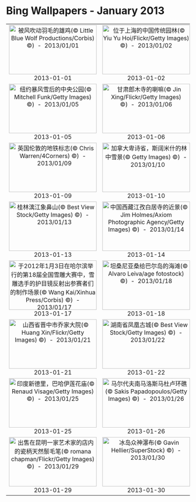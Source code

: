 # Bing Wallpapers - January 2013

| | | | |
|:-------------------------:|:-------------------------:|:-------------------------:|:-------------------------:|
| <a href="https://bing.ee123.net/img/cn/fhd/2013/01/01.jpg" target="_blank"><img src="https://bing.ee123.net/img/cn/fhd/2013/01/01.jpg" width="240" height="135" alt="被风吹动羽毛的雄鸡(© Little Blue Wolf Productions/Corbis) ©)  -  2013/01/01" title="被风吹动羽毛的雄鸡(© Little Blue Wolf Productions/Corbis) ©)  -  2013/01/01"></a><br>2013-01-01<br> | <a href="https://bing.ee123.net/img/cn/fhd/2013/01/02.jpg" target="_blank"><img src="https://bing.ee123.net/img/cn/fhd/2013/01/02.jpg" width="240" height="135" alt="位于上海的中国传统园林(© Yiu Yu Hoi/Flickr/Getty Images) ©)  -  2013/01/02" title="位于上海的中国传统园林(© Yiu Yu Hoi/Flickr/Getty Images) ©)  -  2013/01/02"></a><br>2013-01-02<br> | <a href="https://bing.ee123.net/img/cn/fhd/2013/01/03.jpg" target="_blank"><img src="https://bing.ee123.net/img/cn/fhd/2013/01/03.jpg" width="240" height="135" alt="女子手捧传统中式婚礼杯(© Teddy Tsang Photography/Flickr Open/Getty Images) ©)  -  2013/01/03" title="女子手捧传统中式婚礼杯(© Teddy Tsang Photography/Flickr Open/Getty Images) ©)  -  2013/01/03"></a><br>2013-01-03<br> | <a href="https://bing.ee123.net/img/cn/fhd/2013/01/04.jpg" target="_blank"><img src="https://bing.ee123.net/img/cn/fhd/2013/01/04.jpg" width="240" height="135" alt="冰城哈尔滨的游览马车(© Victoria Boland Photography/Getty Images) ©)  -  2013/01/04" title="冰城哈尔滨的游览马车(© Victoria Boland Photography/Getty Images) ©)  -  2013/01/04"></a><br>2013-01-04<br> |
| <a href="https://bing.ee123.net/img/cn/fhd/2013/01/05.jpg" target="_blank"><img src="https://bing.ee123.net/img/cn/fhd/2013/01/05.jpg" width="240" height="135" alt="纽约暴风雪后的中央公园(© Mitchell Funk/Getty Images) ©)  -  2013/01/05" title="纽约暴风雪后的中央公园(© Mitchell Funk/Getty Images) ©)  -  2013/01/05"></a><br>2013-01-05<br> | <a href="https://bing.ee123.net/img/cn/fhd/2013/01/06.jpg" target="_blank"><img src="https://bing.ee123.net/img/cn/fhd/2013/01/06.jpg" width="240" height="135" alt="甘肃郎木寺的喇嘛(© Jin Xing/Flickr/Getty Images) ©)  -  2013/01/06" title="甘肃郎木寺的喇嘛(© Jin Xing/Flickr/Getty Images) ©)  -  2013/01/06"></a><br>2013-01-06<br> | <a href="https://bing.ee123.net/img/cn/fhd/2013/01/07.jpg" target="_blank"><img src="https://bing.ee123.net/img/cn/fhd/2013/01/07.jpg" width="240" height="135" alt="山西晋中市王家大院(© Photographed by Lan Yin/Flickr/Getty Images) ©)  -  2013/01/07" title="山西晋中市王家大院(© Photographed by Lan Yin/Flickr/Getty Images) ©)  -  2013/01/07"></a><br>2013-01-07<br> | <a href="https://bing.ee123.net/img/cn/fhd/2013/01/08.jpg" target="_blank"><img src="https://bing.ee123.net/img/cn/fhd/2013/01/08.jpg" width="240" height="135" alt="北京颐和园的石舫(© Laoshi/Vetta/Getty Images) ©)  -  2013/01/08" title="北京颐和园的石舫(© Laoshi/Vetta/Getty Images) ©)  -  2013/01/08"></a><br>2013-01-08<br> |
| <a href="https://bing.ee123.net/img/cn/fhd/2013/01/09.jpg" target="_blank"><img src="https://bing.ee123.net/img/cn/fhd/2013/01/09.jpg" width="240" height="135" alt="英国伦敦的地铁标志(© Chris Warren/4Corners) ©)  -  2013/01/09" title="英国伦敦的地铁标志(© Chris Warren/4Corners) ©)  -  2013/01/09"></a><br>2013-01-09<br> | <a href="https://bing.ee123.net/img/cn/fhd/2013/01/10.jpg" target="_blank"><img src="https://bing.ee123.net/img/cn/fhd/2013/01/10.jpg" width="240" height="135" alt="加拿大卑诗省，斯阔米什的林中雪景(© Getty Images) ©)  -  2013/01/10" title="加拿大卑诗省，斯阔米什的林中雪景(© Getty Images) ©)  -  2013/01/10"></a><br>2013-01-10<br> | <a href="https://bing.ee123.net/img/cn/fhd/2013/01/11.jpg" target="_blank"><img src="https://bing.ee123.net/img/cn/fhd/2013/01/11.jpg" width="240" height="135" alt="法属波利尼西亚，波拉波拉岛的绿海龟(© Michele Westmorland/Corbis) ©)  -  2013/01/11" title="法属波利尼西亚，波拉波拉岛的绿海龟(© Michele Westmorland/Corbis) ©)  -  2013/01/11"></a><br>2013-01-11<br> | <a href="https://bing.ee123.net/img/cn/fhd/2013/01/12.jpg" target="_blank"><img src="https://bing.ee123.net/img/cn/fhd/2013/01/12.jpg" width="240" height="135" alt="美国纽约州，冰封湖面上的冰钓小屋(© Dermot Conlan/Corbis) ©)  -  2013/01/12" title="美国纽约州，冰封湖面上的冰钓小屋(© Dermot Conlan/Corbis) ©)  -  2013/01/12"></a><br>2013-01-12<br> |
| <a href="https://bing.ee123.net/img/cn/fhd/2013/01/13.jpg" target="_blank"><img src="https://bing.ee123.net/img/cn/fhd/2013/01/13.jpg" width="240" height="135" alt="桂林漓江象鼻山(© Best View Stock/Getty Images) ©)  -  2013/01/13" title="桂林漓江象鼻山(© Best View Stock/Getty Images) ©)  -  2013/01/13"></a><br>2013-01-13<br> | <a href="https://bing.ee123.net/img/cn/fhd/2013/01/14.jpg" target="_blank"><img src="https://bing.ee123.net/img/cn/fhd/2013/01/14.jpg" width="240" height="135" alt="中国西藏江孜白居寺的近景(© Jim Holmes/Axiom Photographic Agency/Getty Images) ©)  -  2013/01/14" title="中国西藏江孜白居寺的近景(© Jim Holmes/Axiom Photographic Agency/Getty Images) ©)  -  2013/01/14"></a><br>2013-01-14<br> | <a href="https://bing.ee123.net/img/cn/fhd/2013/01/15.jpg" target="_blank"><img src="https://bing.ee123.net/img/cn/fhd/2013/01/15.jpg" width="240" height="135" alt="上海浦东区外滩，跳扇子舞的女子(© Justin Guariglia/Getty Images) ©)  -  2013/01/15" title="上海浦东区外滩，跳扇子舞的女子(© Justin Guariglia/Getty Images) ©)  -  2013/01/15"></a><br>2013-01-15<br> | <a href="https://bing.ee123.net/img/cn/fhd/2013/01/16.jpg" target="_blank"><img src="https://bing.ee123.net/img/cn/fhd/2013/01/16.jpg" width="240" height="135" alt="夜间的长城与帐篷，高感光度8分钟曝光降噪(© Andrejs Zemdega/Vetta/Getty Images) ©)  -  2013/01/16" title="夜间的长城与帐篷，高感光度8分钟曝光降噪(© Andrejs Zemdega/Vetta/Getty Images) ©)  -  2013/01/16"></a><br>2013-01-16<br> |
| <a href="https://bing.ee123.net/img/cn/fhd/2013/01/17.jpg" target="_blank"><img src="https://bing.ee123.net/img/cn/fhd/2013/01/17.jpg" width="240" height="135" alt="于2012年1月3日在哈尔滨举行的第18届全国雪雕大赛中，雪雕选手的护目镜反射出参赛者们的制作场景(© Wang Kai/Xinhua Press/Corbis) ©)  -  2013/01/17" title="于2012年1月3日在哈尔滨举行的第18届全国雪雕大赛中，雪雕选手的护目镜反射出参赛者们的制作场景(© Wang Kai/Xinhua Press/Corbis) ©)  -  2013/01/17"></a><br>2013-01-17<br> | <a href="https://bing.ee123.net/img/cn/fhd/2013/01/18.jpg" target="_blank"><img src="https://bing.ee123.net/img/cn/fhd/2013/01/18.jpg" width="240" height="135" alt="坦桑尼亚桑给巴尔岛的海滩(© Alvaro Leiva/age fotostock) ©)  -  2013/01/18" title="坦桑尼亚桑给巴尔岛的海滩(© Alvaro Leiva/age fotostock) ©)  -  2013/01/18"></a><br>2013-01-18<br> | <a href="https://bing.ee123.net/img/cn/fhd/2013/01/19.jpg" target="_blank"><img src="https://bing.ee123.net/img/cn/fhd/2013/01/19.jpg" width="240" height="135" alt="南极洲的帝企鹅，出水后腹部滑行(© Frans Lanting/Getty Images) ©)  -  2013/01/19" title="南极洲的帝企鹅，出水后腹部滑行(© Frans Lanting/Getty Images) ©)  -  2013/01/19"></a><br>2013-01-19<br> | <a href="https://bing.ee123.net/img/cn/fhd/2013/01/20.jpg" target="_blank"><img src="https://bing.ee123.net/img/cn/fhd/2013/01/20.jpg" width="240" height="135" alt="旅人蕉(© Julian Nieman/age fotostock) ©)  -  2013/01/20" title="旅人蕉(© Julian Nieman/age fotostock) ©)  -  2013/01/20"></a><br>2013-01-20<br> |
| <a href="https://bing.ee123.net/img/cn/fhd/2013/01/21.jpg" target="_blank"><img src="https://bing.ee123.net/img/cn/fhd/2013/01/21.jpg" width="240" height="135" alt="山西省晋中市乔家大院(© Huang Xin/Flickr/Getty Images) ©)  -  2013/01/21" title="山西省晋中市乔家大院(© Huang Xin/Flickr/Getty Images) ©)  -  2013/01/21"></a><br>2013-01-21<br> | <a href="https://bing.ee123.net/img/cn/fhd/2013/01/22.jpg" target="_blank"><img src="https://bing.ee123.net/img/cn/fhd/2013/01/22.jpg" width="240" height="135" alt="湖南省凤凰古城(© Best View Stock/Getty Images) ©)  -  2013/01/22" title="湖南省凤凰古城(© Best View Stock/Getty Images) ©)  -  2013/01/22"></a><br>2013-01-22<br> | <a href="https://bing.ee123.net/img/cn/fhd/2013/01/23.jpg" target="_blank"><img src="https://bing.ee123.net/img/cn/fhd/2013/01/23.jpg" width="240" height="135" alt="四川卧龙，树上的大熊猫宝宝(© Keren Su/Stone/Getty Images) ©)  -  2013/01/23" title="四川卧龙，树上的大熊猫宝宝(© Keren Su/Stone/Getty Images) ©)  -  2013/01/23"></a><br>2013-01-23<br> | <a href="https://bing.ee123.net/img/cn/fhd/2013/01/24.jpg" target="_blank"><img src="https://bing.ee123.net/img/cn/fhd/2013/01/24.jpg" width="240" height="135" alt="朝阳下的双子峰(© Adam Jones/The Image Bank/Getty Images) ©)  -  2013/01/24" title="朝阳下的双子峰(© Adam Jones/The Image Bank/Getty Images) ©)  -  2013/01/24"></a><br>2013-01-24<br> |
| <a href="https://bing.ee123.net/img/cn/fhd/2013/01/25.jpg" target="_blank"><img src="https://bing.ee123.net/img/cn/fhd/2013/01/25.jpg" width="240" height="135" alt="印度新德里，巴哈伊莲花庙(© Renaud Visage/Getty Images) ©)  -  2013/01/25" title="印度新德里，巴哈伊莲花庙(© Renaud Visage/Getty Images) ©)  -  2013/01/25"></a><br>2013-01-25<br> | <a href="https://bing.ee123.net/img/cn/fhd/2013/01/26.jpg" target="_blank"><img src="https://bing.ee123.net/img/cn/fhd/2013/01/26.jpg" width="240" height="135" alt="马尔代夫南马洛斯马杜卢环礁(© Sakis Papadopoulos/Getty Images) ©)  -  2013/01/26" title="马尔代夫南马洛斯马杜卢环礁(© Sakis Papadopoulos/Getty Images) ©)  -  2013/01/26"></a><br>2013-01-26<br> | <a href="https://bing.ee123.net/img/cn/fhd/2013/01/27.jpg" target="_blank"><img src="https://bing.ee123.net/img/cn/fhd/2013/01/27.jpg" width="240" height="135" alt="澳门威尼斯人酒店(© Best View Stock/Getty Images) ©)  -  2013/01/27" title="澳门威尼斯人酒店(© Best View Stock/Getty Images) ©)  -  2013/01/27"></a><br>2013-01-27<br> | <a href="https://bing.ee123.net/img/cn/fhd/2013/01/28.jpg" target="_blank"><img src="https://bing.ee123.net/img/cn/fhd/2013/01/28.jpg" width="240" height="135" alt="瑞士伯尔尼高原，棕熊妈妈与孩子(© Cornelia Doerr/age fotostock/Getty Images) ©)  -  2013/01/28" title="瑞士伯尔尼高原，棕熊妈妈与孩子(© Cornelia Doerr/age fotostock/Getty Images) ©)  -  2013/01/28"></a><br>2013-01-28<br> |
| <a href="https://bing.ee123.net/img/cn/fhd/2013/01/29.jpg" target="_blank"><img src="https://bing.ee123.net/img/cn/fhd/2013/01/29.jpg" width="240" height="135" alt="出售在昆明一家艺术家的店内的瓷柄天然鬃毛笔(© romana chapman/Flickr/Getty Images) ©)  -  2013/01/29" title="出售在昆明一家艺术家的店内的瓷柄天然鬃毛笔(© romana chapman/Flickr/Getty Images) ©)  -  2013/01/29"></a><br>2013-01-29<br> | <a href="https://bing.ee123.net/img/cn/fhd/2013/01/30.jpg" target="_blank"><img src="https://bing.ee123.net/img/cn/fhd/2013/01/30.jpg" width="240" height="135" alt="冰岛众神瀑布(© Gavin Hellier/SuperStock) ©)  -  2013/01/30" title="冰岛众神瀑布(© Gavin Hellier/SuperStock) ©)  -  2013/01/30"></a><br>2013-01-30<br> | <a href="https://bing.ee123.net/img/cn/fhd/2013/01/31.jpg" target="_blank"><img src="https://bing.ee123.net/img/cn/fhd/2013/01/31.jpg" width="240" height="135" alt="缅甸掸邦，茵莱湖附近隋燕寺院的小沙弥(© Angelo Cavalli/age fotostock/Getty Images) ©)  -  2013/01/31" title="缅甸掸邦，茵莱湖附近隋燕寺院的小沙弥(© Angelo Cavalli/age fotostock/Getty Images) ©)  -  2013/01/31"></a><br>2013-01-31<br> |  |
